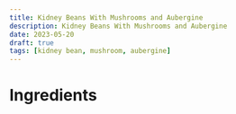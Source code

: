 ```yaml
---
title: Kidney Beans With Mushrooms and Aubergine
description: Kidney Beans With Mushrooms and Aubergine
date: 2023-05-20
draft: true
tags: [kidney bean, mushroom, aubergine]
---
```


# Ingredients